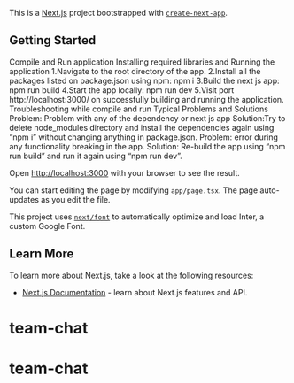 This is a [Next.js](https://nextjs.org/) project bootstrapped with [`create-next-app`](https://github.com/vercel/next.js/tree/canary/packages/create-next-app).

## Getting Started


Compile and Run application
Installing required libraries and Running the application
1.Navigate to the root directory of the app.
2.Install all the packages listed on package.json using npm: npm i
3.Build the next js app: npm run build
4.Start the app locally: npm run dev
5.Visit port http://localhost:3000/ on successfully building and running the application.
Troubleshooting while compile and run
Typical Problems and Solutions
Problem: Problem with any of the dependency or next js app
Solution:Try to delete node_modules directory and install the dependencies again using “npm i” without changing anything in package.json.
Problem: error during any functionality breaking in the app.
Solution: Re-build the app using “npm run build” and run it again using “npm run dev”.


Open [http://localhost:3000](http://localhost:3000) with your browser to see the result.

You can start editing the page by modifying `app/page.tsx`. The page auto-updates as you edit the file.

This project uses [`next/font`](https://nextjs.org/docs/basic-features/font-optimization) to automatically optimize and load Inter, a custom Google Font.

## Learn More

To learn more about Next.js, take a look at the following resources:

- [Next.js Documentation](https://nextjs.org/docs) - learn about Next.js features and API.

# team-chat
# team-chat
